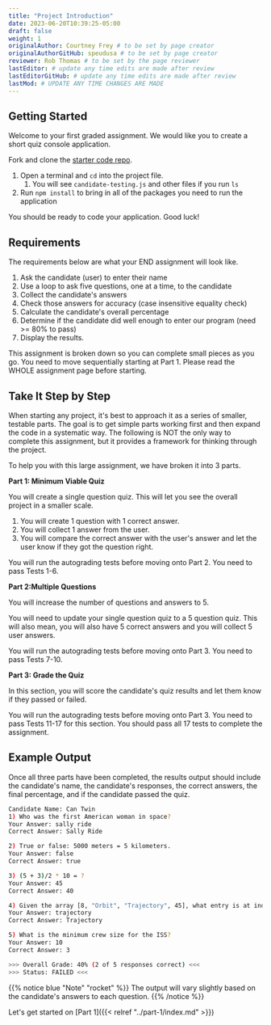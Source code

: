 ```yaml
---
title: "Project Introduction"
date: 2023-06-20T10:39:25-05:00
draft: false
weight: 1
originalAuthor: Courtney Frey # to be set by page creator
originalAuthorGitHub: speudusa # to be set by page creator
reviewer: Rob Thomas # to be set by the page reviewer
lastEditor: # update any time edits are made after review
lastEditorGitHub: # update any time edits are made after review
lastMod: # UPDATE ANY TIME CHANGES ARE MADE
---
```


## Getting Started

Welcome to your first graded assignment.  We would like you to create a short quiz console application.

Fork and clone the [starter code repo](https://github.com/LaunchCodeEducation/Candidate-Testing-Autograded/tree/main).

1. Open a terminal and `cd` into the project file.
   1. You will see `candidate-testing.js` and other files if you run `ls`
1. Run `npm install` to bring in all of the packages you need to run the application

You should be ready to code your application.  Good luck! 


## Requirements

The requirements below are what your END assignment will look like. 

1. Ask the candidate (user) to enter their name
1. Use a loop to ask five questions, one at a time, to the candidate
1. Collect the candidate's answers
1. Check those answers for accuracy (case insensitive equality check)
1. Calculate the candidate's overall percentage
1. Determine if the candidate did well enough to enter our program (need >= 80% to pass)
1. Display the results.

This assignment is broken down so you can complete small pieces as you go. You need to move sequentially starting at Part 1. Please read the WHOLE assignment page before starting.

## Take It Step by Step
When starting any project, it's best to approach it as a series of smaller, testable parts. The goal is to get simple parts working first and then expand the code in a systematic way. The following is NOT the only way to complete this assignment, but it provides a framework for thinking through the project.

To help you with this large assignment, we have broken it into 3 parts.

**Part 1: Minimum Viable Quiz**

You will create a single question quiz.  This will let you see the overall project in a smaller scale.
   1. You will create 1 question with 1 correct answer.  
   1. You will collect 1 answer from the user.
   1. You will compare the correct answer with the user's answer and let the user know if they got the question right.

You will run the autograding tests before moving onto Part 2.  You need to pass Tests 1-6.

**Part 2:Multiple Questions**

You will increase the number of questions and answers to 5.  

You will need to update your single question quiz to a 5 question quiz. 
This will also mean, you will also have 5 correct answers and you will collect 5 user answers.

You will run the autograding tests before moving onto Part 3.  You need to pass Tests 7-10.

**Part 3: Grade the Quiz**

In this section, you will score the candidate's quiz results and let them know if they passed or failed.

You will run the autograding tests before moving onto Part 3.  You need to pass Tests 11-17 for this section.  You should pass all 17 tests to complete the assignment.

## Example Output

Once all three parts have been completed, the results output should include the candidate's name, the candidate's responses, the correct answers, the final percentage, and if the candidate passed the quiz.

```bash
Candidate Name: Can Twin
1) Who was the first American woman in space?
Your Answer: sally ride
Correct Answer: Sally Ride

2) True or false: 5000 meters = 5 kilometers.
Your Answer: false
Correct Answer: true

3) (5 + 3)/2 * 10 = ?
Your Answer: 45
Correct Answer: 40

4) Given the array [8, "Orbit", "Trajectory", 45], what entry is at index 2?
Your Answer: trajectory
Correct Answer: Trajectory

5) What is the minimum crew size for the ISS?
Your Answer: 10
Correct Answer: 3

>>> Overall Grade: 40% (2 of 5 responses correct) <<<
>>> Status: FAILED <<<
```

{{% notice blue "Note" "rocket" %}} 
 The output will vary slightly based on the candidate's answers to each question.
{{% /notice %}}

Let's get started on [Part 1]({{< relref "../part-1/index.md" >}})



